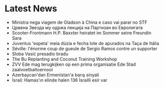# Latest News
-  Ministra nega viagem de Gladson à China e caso vai parar no STF
-  Црвена Звезда му одржа лекција на Партизан во Евролигата
-  Scooter-Frontmann H.P. Baxxter heiratet im Sommer seine Freundin Sara
-  Juventus 'espeta' meia dúzia e fecha lote de apurados na Taça de Itália
-  Séville: l'énorme coup de gueule de Sergio Ramos contre un supporter
-  Sloba Vasić presadio bradu
-  The Bu Replanting and Coconut Training Workshop
-  ZVV Ede mag terugkijken op een prima organisatie Ede Stad zaalvoetbaltoernooi
-  Azerbaycan'dan Ermenistan'a barış sinyali
-  İsrail: Hamas'ın elinde halen 136 İsrailli esir var
